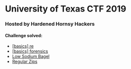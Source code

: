 # University of Texas CTF 2019
### Hosted by Hardened Hornsy Hackers

#### Challenge solved:
- [\[basics\] re](basicsRe.md)
- [\[basics\] forensics](basicsForensics.md)
- [Low Sodium Bagel](lowSodiumBagel.md)
- [Regular Zips](regularZips.md)
